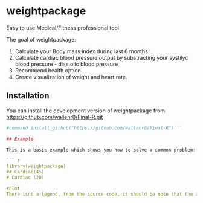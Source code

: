 
# weightpackage

<!-- badges: start -->
<!-- badges: end -->
Easy to use Medical/Fitness professional tool

The goal of weightpackage:

1) Calculate your Body mass index during last 6 months.
2) Calculate cardiac blood pressure output by substracting your systilyc blood pressure - diastolic blood pressure
3) Recommend health option
4) Create visualization of weight and heart rate.

## Installation

You can install the development version of weightpackage from https://github.com/wallenr8/Final-R.git

``` r
#command install_github("https://github.com/wallenr8/Final-R")```

## Example

This is a basic example which shows you how to solve a common problem:

``` r
library(weightpackage)
## Cardiac(45)
# Cardiac (20)

#Plot
There isnt a legend, from the source code, it should be note that the area between the Blue line(Optimal cardiac output = 2880 L/m and Red line represents the patient's cardiac output.  No red line means an optimal cardiac output result(40L/m).
```


